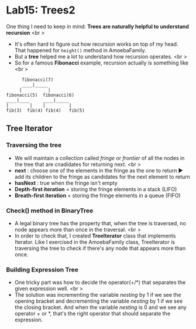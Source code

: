Lab15: Trees2
===

One thing I need to keep in mind: **Trees are naturally helpful to understand recursion** <br \>
* It's often hard to figure out how recursion works on top of my head. That happened for `height()` method in AmoebaFamily.
* But a **tree** helped me a lot to understand how recursion operates. <br \>
* So for a famous **Fibonacci** example, recursion actually is something like <br \>
```
      fibonacci(7)
      ____|_____
     |          |
fibonacci(5)  fibonacci(6)
____|____     ____|_____
|        |    |         |
fib(3)  fib(4) fib(4)   fib(5)
```

## Tree Iterator
### Traversing the tree
* We will maintain a collection called *fringe* or *frontier* of all the nodes in the tree that are cnadidates for returning next. <br \>
* **next** : choose one of the elements in the fringe as the one to return :arrow_forward: add its children to the fringe as candidates for the next element to return
* **hasNext** : true when the fringe isn't empty
* **Depth-first iteration** = storing the fringe elements in a stack (LIFO)
* **Breath-first iteration** = storing the fringe elements in a queue (FIFO)

### Check() method in BinaryTree
* A legal binary tree has the property that, when the tree is traversed, no node appears more than once in the traversal. <br \>
* In order to check that, I created **TreeIterator** class that implements Iterator<TreeNode>. Like I exercised in the AmoebaFamily class, TreeIterator is traversing the tree to check if there's any node that appears more than once.

### Building Expression Tree
* One tricky part was how to decide the operator(+/*) that separates the given expression well. <br \>
* The solution was incrementing the variable *nesting* by 1 if we see the opening bracket and decrementing the variable *nesting* by 1 if we see the closing bracket. And when the variable *nesting* is 0 and we see any operator + or *, that's the right operator that should separate the expression.
